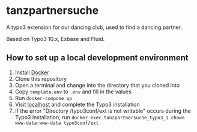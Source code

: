 # tanzpartnersuche
A typo3 extension for our dancing club, used to find a dancing partner.

Based on Typo3 10.x, Exbase and Fluid.

## How to set up a local development environment
1. Install [Docker](https://docs.docker.com/get-docker/)
1. Clone this repository
1. Open a terminal and change into the directory that you cloned into
1. Copy `template.env` to `.env` and fill in the values
1. Run `docker-compose up`
1. Visit [localhost](http://localhost:80) and complete the Typo3 installation
1. If the error "Directory /typo3conf/ext is not writable" occurs during the Typo3 installation,
   run `docker exec tanzpartnersuche_typo3_1 chown www-data:www-data typo3conf/ext`

